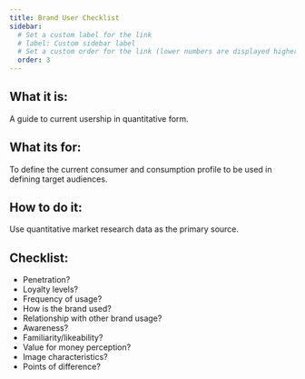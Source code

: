 ```yaml
---
title: Brand User Checklist
sidebar:
  # Set a custom label for the link
  # label: Custom sidebar label
  # Set a custom order for the link (lower numbers are displayed higher up)
  order: 3
---
```


## What it is:

A guide to current usership in quantitative form.

## What its for:

To define the current consumer and consumption profile to be used in defining target audiences.

## How to do it:

Use quantitative market research data as the primary source.

## Checklist:

- Penetration?
- Loyalty levels?
- Frequency of usage?
- How is the brand used?
- Relationship with other brand usage?
- Awareness?
- Familiarity/likeability?
- Value for money perception?
- Image characteristics?
- Points of difference?
